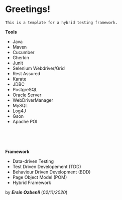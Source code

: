 
<h1>Greetings!</h1>



`This is a template for a hybrid testing framework.`


**Tools**

* Java
* Maven
* Cucumber  
* Gherkin
* Junit
* Selenium Webdriver/Grid
* Rest Assured
* Karate
* JDBC
* PostgreSQL 
* Oracle Server
* WebDriverManager
* MySQL
* Log4J
* Gson
* Apache POI

<div></div> <br><br><br>

**Framework**

* Data-driven Testing
* Test Driven Developement (TDD)
* Behaviour Driven Development (BDD)
* Page Object Model (POM)
* Hybrid Framework 

by ***Ersin Ozbenli***       (*02/11/2020*)